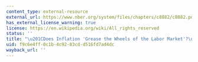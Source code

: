```yaml
---
content_type: external-resource
external_url: https://www.nber.org/system/files/chapters/c8882/c8882.pdf
has_external_license_warning: true
license: https://en.wikipedia.org/wiki/All_rights_reserved
status: ''
title: "\u201CDoes Inflation 'Grease the Wheels of the Labor Market'?\u201D (PDF)"
uid: f9c6e4ff-0c1b-4c92-83cd-d516fd7ad4dc
wayback_url: ''
---
```

